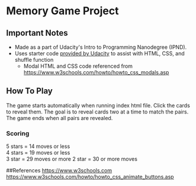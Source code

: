# Memory Game Project

## Important Notes
* Made as a part of Udacity's Intro to Programming Nanodegree (IPND).
* Uses starter code [provided by Udacity](https://github.com/udacity/fend-project-memory-game) to assist with HTML, CSS, and shuffle function
    * Modal HTML and CSS code referenced from https://www.w3schools.com/howto/howto_css_modals.asp

## How To Play
The game starts automatically when running index html file. Click the cards to reveal them. The goal is to reveal
cards two at a time to match the pairs. The game ends when all pairs are revealed.


### Scoring
5 stars = 14 moves or less  
4 stars = 19 moves or less  
3 star = 29 moves or more
2 star = 30 or more moves

##References
 https://www.w3schools.com
 https://www.w3schools.com/howto/howto_css_animate_buttons.asp